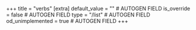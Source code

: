 +++
title = "verbs"
[extra]
default_value = "" # AUTOGEN FIELD
is_override = false # AUTOGEN FIELD
type = "/list" # AUTOGEN FIELD
od_unimplemented = true # AUTOGEN FIELD
+++